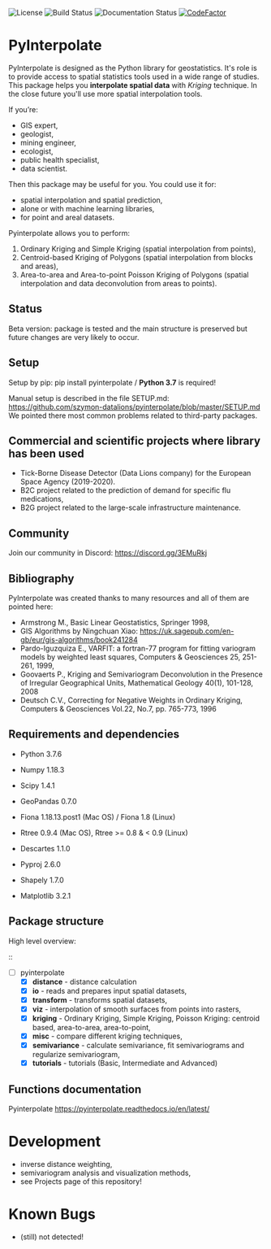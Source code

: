 ![License](https://img.shields.io/github/license/szymon-datalions/pyinterpolate) ![Build Status](https://travis-ci.com/szymon-datalions/pyinterpolate.svg?branch=master) ![Documentation Status](https://readthedocs.org/projects/pyinterpolate/badge/?version=latest) [![CodeFactor](https://www.codefactor.io/repository/github/szymon-datalions/pyinterpolate/badge)](https://www.codefactor.io/repository/github/szymon-datalions/pyinterpolate)

PyInterpolate
=============

PyInterpolate is designed as the Python library for geostatistics. It's role is to provide access to spatial statistics tools used in a wide range of studies. This package helps you **interpolate spatial data** with *Kriging* technique. In the close future you'll use more spatial interpolation tools.

If you’re:

- GIS expert,
- geologist,
- mining engineer,
- ecologist,
- public health specialist,
- data scientist.

Then this package may be useful for you. You could use it for:

- spatial interpolation and spatial prediction,
- alone or with machine learning libraries,
- for point and areal datasets.

Pyinterpolate allows you to perform:

1. Ordinary Kriging and Simple Kriging (spatial interpolation from points),
2. Centroid-based Kriging of Polygons (spatial interpolation from blocks and areas),
3. Area-to-area and Area-to-point Poisson Kriging of Polygons (spatial interpolation and data deconvolution from areas to points).


Status
------

Beta version: package is tested and the main structure is preserved but future changes are very likely to occur.


Setup
-----

Setup by pip: pip install pyinterpolate / **Python 3.7** is required!

Manual setup is described in the file SETUP.md: https://github.com/szymon-datalions/pyinterpolate/blob/master/SETUP.md We pointed there most common problems related to third-party packages.



Commercial and scientific projects where library has been used
--------------------------------------------------------------

* Tick-Borne Disease Detector (Data Lions company) for the European Space Agency (2019-2020).
* B2C project related to the prediction of demand for specific flu medications,
* B2G project related to the large-scale infrastructure maintenance.

Community
---------

Join our community in Discord: https://discord.gg/3EMuRkj


Bibliography
------------

PyInterpolate was created thanks to many resources and all of them are pointed here:

- Armstrong M., Basic Linear Geostatistics, Springer 1998,
- GIS Algorithms by Ningchuan Xiao: https://uk.sagepub.com/en-gb/eur/gis-algorithms/book241284
- Pardo-Iguzquiza E., VARFIT: a fortran-77 program for fitting variogram models by weighted least squares, Computers & Geosciences 25, 251-261, 1999,
- Goovaerts P., Kriging and Semivariogram Deconvolution in the Presence of Irregular Geographical Units, Mathematical Geology 40(1), 101-128, 2008
- Deutsch C.V., Correcting for Negative Weights in Ordinary Kriging, Computers & Geosciences Vol.22, No.7, pp. 765-773, 1996

Requirements and dependencies
-----------------------------

* Python 3.7.6

* Numpy 1.18.3

* Scipy 1.4.1

* GeoPandas 0.7.0

* Fiona 1.18.13.post1 (Mac OS) / Fiona 1.8 (Linux)

* Rtree 0.9.4 (Mac OS), Rtree >= 0.8 & < 0.9 (Linux)

* Descartes 1.1.0

* Pyproj 2.6.0

* Shapely 1.7.0

* Matplotlib 3.2.1

Package structure
-----------------

High level overview:

::

 - [ ] pyinterpolate
    - [x] **distance** - distance calculation
    - [x] **io** - reads and prepares input spatial datasets,
    - [x] **transform** - transforms spatial datasets,
    - [x] **viz** - interpolation of smooth surfaces from points into rasters,
    - [x] **kriging** - Ordinary Kriging, Simple Kriging, Poisson Kriging: centroid based, area-to-area, area-to-point,
    - [x] **misc** - compare different kriging techniques,
    - [x] **semivariance** - calculate semivariance, fit semivariograms and regularize semivariogram,
    - [x] **tutorials** - tutorials (Basic, Intermediate and Advanced)

Functions documentation
-----------------------

Pyinterpolate https://pyinterpolate.readthedocs.io/en/latest/


Development
===========

- inverse distance weighting,
- semivariogram analysis and visualization methods,
- see Projects page of this repository!


Known Bugs
==========

- (still) not detected!
